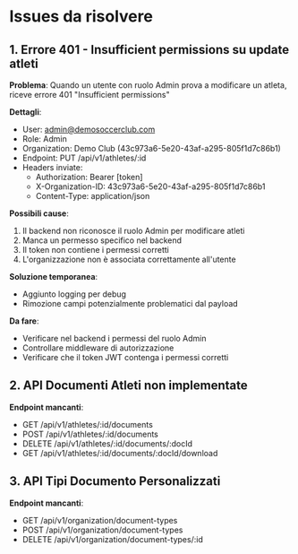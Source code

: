 # Issues da risolvere

## 1. Errore 401 - Insufficient permissions su update atleti

**Problema**: Quando un utente con ruolo Admin prova a modificare un atleta, riceve errore 401 "Insufficient permissions"

**Dettagli**:
- User: admin@demosoccerclub.com
- Role: Admin
- Organization: Demo Club (43c973a6-5e20-43af-a295-805f1d7c86b1)
- Endpoint: PUT /api/v1/athletes/:id
- Headers inviate:
  - Authorization: Bearer [token]
  - X-Organization-ID: 43c973a6-5e20-43af-a295-805f1d7c86b1
  - Content-Type: application/json

**Possibili cause**:
1. Il backend non riconosce il ruolo Admin per modificare atleti
2. Manca un permesso specifico nel backend
3. Il token non contiene i permessi corretti
4. L'organizzazione non è associata correttamente all'utente

**Soluzione temporanea**: 
- Aggiunto logging per debug
- Rimozione campi potenzialmente problematici dal payload

**Da fare**:
- Verificare nel backend i permessi del ruolo Admin
- Controllare middleware di autorizzazione
- Verificare che il token JWT contenga i permessi corretti

## 2. API Documenti Atleti non implementate

**Endpoint mancanti**:
- GET /api/v1/athletes/:id/documents
- POST /api/v1/athletes/:id/documents
- DELETE /api/v1/athletes/:id/documents/:docId
- GET /api/v1/athletes/:id/documents/:docId/download

## 3. API Tipi Documento Personalizzati

**Endpoint mancanti**:
- GET /api/v1/organization/document-types
- POST /api/v1/organization/document-types
- DELETE /api/v1/organization/document-types/:id
